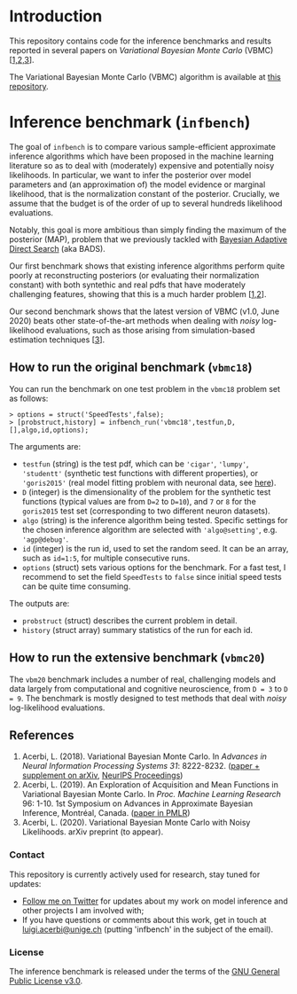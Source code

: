 # Introduction

This repository contains code for the inference benchmarks and results reported in several papers on *Variational Bayesian Monte Carlo* (VBMC) [[1,2,3](#references)]. 

The Variational Bayesian Monte Carlo (VBMC) algorithm is available at [this repository](https://github.com/lacerbi/vbmc).

# Inference benchmark (`infbench`)

The goal of `infbench` is to compare various sample-efficient approximate inference algorithms which have been proposed in the machine learning literature so as to deal with (moderately) expensive and potentially noisy likelihoods. In particular, we want to infer the posterior over model parameters and (an approximation of) the model evidence or marginal likelihood, that is the normalization constant of the posterior. Crucially, we assume that the budget is of the order of up to several hundreds likelihood evaluations.

Notably, this goal is more ambitious than simply finding the maximum of the posterior (MAP), problem that we previously tackled with [Bayesian Adaptive Direct Search](https://github.com/lacerbi/bads) (aka BADS).

Our first benchmark shows that existing inference algorithms perform quite poorly at reconstructing posteriors (or evaluating their normalization constant) with both syntethic and real pdfs that have moderately challenging features, showing that this is a much harder problem [[1,2](#reference)].

Our second benchmark shows that the latest version of VBMC (v1.0, June 2020) beats other state-of-the-art methods when dealing with *noisy* log-likelihood evaluations, such as those arising from simulation-based estimation techniques [[3](#reference)].

## How to run the original benchmark (`vbmc18`)

You can run the benchmark on one test problem in the `vbmc18` problem set as follows:
```
> options = struct('SpeedTests',false);
> [probstruct,history] = infbench_run('vbmc18',testfun,D,[],algo,id,options);
```
The arguments are:

- `testfun` (string) is the test pdf, which can be `'cigar'`, `'lumpy'`, `'studentt'` (synthetic test functions with different properties), or `'goris2015'` (real model fitting problem with neuronal data, see [here](https://github.com/lacerbi/infbench/tree/master/matlab/problems/goris2015)).
- `D` (integer) is the dimensionality of the problem for the synthetic test functions (typical values are from `D=2` to `D=10`), and `7` or `8` for the `goris2015` test set (corresponding to two different neuron datasets).
- `algo` (string) is the inference algorithm being tested. Specific settings for the chosen inference algorithm are selected with `'algo@setting'`, e.g. `'agp@debug'`.
- `id` (integer) is the run id, used to set the random seed. It can be an array, such as `id=1:5`, for multiple consecutive runs.
- `options` (struct) sets various options for the benchmark. For a fast test, I recommend to set the field `SpeedTests` to `false` since initial speed tests can be quite time consuming.

The outputs are:

- `probstruct` (struct) describes the current problem in detail.
- `history` (struct array) summary statistics of the run for each id.

## How to run the extensive benchmark (`vbmc20`)

The `vbm20` benchmark includes a number of real, challenging models and data largely from computational and cognitive neuroscience, from `D = 3` to `D = 9`. The benchmark is mostly designed to test methods that deal with *noisy* log-likelihood evaluations.



## References

1. Acerbi, L. (2018). Variational Bayesian Monte Carlo. In *Advances in Neural Information Processing Systems 31*: 8222-8232. ([paper + supplement on arXiv](https://arxiv.org/abs/1810.05558), [NeurIPS Proceedings](https://papers.nips.cc/paper/8043-variational-bayesian-monte-carlo))
2. Acerbi, L. (2019). An Exploration of Acquisition and Mean Functions in Variational Bayesian Monte Carlo. In *Proc. Machine Learning Research* 96: 1-10. 1st Symposium on Advances in Approximate Bayesian Inference, Montréal, Canada. ([paper in PMLR](http://proceedings.mlr.press/v96/acerbi19a.html))
3. Acerbi, L. (2020). Variational Bayesian Monte Carlo with Noisy Likelihoods. arXiv preprint (to appear).

### Contact

This repository is currently actively used for research, stay tuned for updates:

- [Follow me on Twitter](https://twitter.com/AcerbiLuigi) for updates about my work on model inference and other projects I am involved with;
- If you have questions or comments about this work, get in touch at <luigi.acerbi@unige.ch> (putting 'infbench' in the subject of the email).

### License

The inference benchmark is released under the terms of the [GNU General Public License v3.0](https://github.com/lacerbi/infbench/blob/master/LICENSE.txt).
